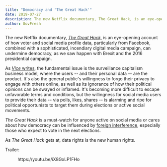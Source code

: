 ```yaml
---
title: "Democracy and 'The Great Hack'"
date: 2019-07-27
description: The new Netflix documentary, The Great Hack, is an eye-opening account of how voter and social media profile data, particularly from Facebook, combined with a sophisticated, incendiary digital media campaign, can undermine democracy, as we saw happen with Brexit and the 2016 presidential campaign.
author: GovFresh
---
```


<!-- image {"id":24829} -->
<figure class="wp-block-image"></figure>
<!-- /image -->

<!-- paragraph -->
<p>The new Netflix documentary, <em><a href="https://www.netflix.com/title/80117542">The Great Hack</a></em>, is an eye-opening account of how voter and social media profile data, particularly from Facebook, combined with a sophisticated, incendiary digital media campaign, can undermine democracy, as we saw happen with Brexit and the 2016 presidential campaign.</p>
<!-- /paragraph -->

<!-- paragraph -->
<p>As <em><a href="https://www.vice.com/en_us/article/qv7gbp/netflixs-the-great-hack-misses-the-big-picture">Vice</a></em><a href="https://www.vice.com/en_us/article/qv7gbp/netflixs-the-great-hack-misses-the-big-picture"> writes</a>, the fundamental issue is the surveillance capitalism business model, where the users -- and their personal data -- are the product. It's also the general public's willingness to forgo their privacy to engage with others online, as well as its ignorance of how their political opinions can be swayed or inflamed. It's becoming more difficult to escape unfavorable terms and conditions, but the willingness for social media users to provide their data -- via polls, likes, shares -- is alarming and ripe for political opportunists to target them during elections or active social movements.</p>
<!-- /paragraph -->

<!-- paragraph -->
<p><em>The Great Hack</em> is a must-watch for anyone active on social media or cares about how democracy can be influenced by <a href="https://govfresh.com/2019/07/pineapple-or-pepperoni-homeland-securitys-pizza-analogy-hopes-to-educate-the-public-on-foreign-interference-of-elections/">foreign interference</a>, especially those who expect to vote in the next elections.</p>
<!-- /paragraph -->

<!-- paragraph -->
<p>As <em>The Great Hack</em> gets at, data rights is the new human rights.</p>
<!-- /paragraph -->

<!-- paragraph -->
<p>Trailer:</p>
<!-- /paragraph -->

<!-- core-embed/youtube {"url":"https://youtu.be/iX8GxLP1FHo","type":"video","providerNameSlug":"youtube","className":"wp-embed-aspect-16-9 wp-has-aspect-ratio"} -->
<figure class="wp-block-embed-youtube wp-block-embed is-type-video is-provider-youtube wp-embed-aspect-16-9 wp-has-aspect-ratio"><div class="wp-block-embed__wrapper">
https://youtu.be/iX8GxLP1FHo
</div></figure>
<!-- /core-embed/youtube -->
